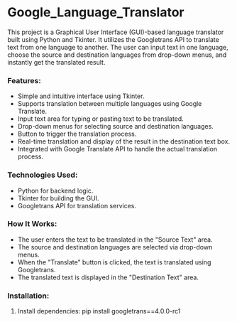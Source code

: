# Google_Language_Translator
This project is a Graphical User Interface (GUI)-based language translator built using Python and Tkinter. It utilizes the Googletrans API to translate text from one language to another. The user can input text in one language, choose the source and destination languages from drop-down menus, and instantly get the translated result.

### Features:
- Simple and intuitive interface using Tkinter.
- Supports translation between multiple languages using Google Translate.
- Input text area for typing or pasting text to be translated.
- Drop-down menus for selecting source and destination languages.
- Button to trigger the translation process.
- Real-time translation and display of the result in the destination text box.
- Integrated with Google Translate API to handle the actual translation process.

### Technologies Used:
- Python for backend logic.
- Tkinter for building the GUI.
- Googletrans API for translation services.

### How It Works:
- The user enters the text to be translated in the "Source Text" area.
- The source and destination languages are selected via drop-down menus.
- When the "Translate" button is clicked, the text is translated using Googletrans.
- The translated text is displayed in the "Destination Text" area.

### Installation:
1. Install dependencies: pip install googletrans==4.0.0-rc1
